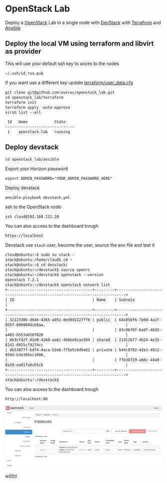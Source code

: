 # OpenStack Lab

Deploy a [OpenStack](https://www.openstack.org/) Lab in a single node with [DevStack](https://docs.openstack.org/devstack/latest/) with [Terrafrom](https://terraform.io) and [Ansible](https://ansible.com)

## Deploy the local VM using terraform and libvirt as provider
This will use your default ssh key to acces to the nodes

```
~/.ssh/id_rsa.pub
```

If you want use a different key update
[terraform/user_data.cfg](terraform/user_data.cfg)

```
git clone git@github.com:wverac/openstack_lab.git
cd openstack_lab/terraform
terraform init  
terraform apply -auto-approve   
virsh list --all
```
```
 Id   Name            State
-------------------------------
 1    openstack-lab   running
```
## Deploy devstack
```
cd openstack_lab/ansible
```
Export your Horizon password

```
export ADMIN_PASSWORD="YOUR_ADMIN_PASSWORD_HERE"
```
Deploy devstack
```
ansible-playbook devstack.yml
```
ssh to the OpenStack node
```
ssh cloud@192.168.122.10
```


You can also access to the dashboard trough 
```
https://localhost
```
Devstack use `stack` user, become the user, source the env file and test it

```
cloud@ubuntu:~$ sudo su stack -
stack@ubuntu:/home/cloud$ cd ~
stack@ubuntu:~$ cd devstack/
stack@ubuntu:~/devstack$ source openrc
stack@ubuntu:~/devstack$ openstack --version
openstack 7.2.1
stack@ubuntu:~/devstack$ openstack network list
+--------------------------------------+---------+--------------------------------------------------------------------------+
| ID                                   | Name    | Subnets                                                                  |
+--------------------------------------+---------+--------------------------------------------------------------------------+
| 3212330b-d646-4365-a051-8ed9d2227ff0 | public  | 64c056f6-7e8d-4a1f-955f-000904dcb0aa,                                    |
|                                      |         | 83c96f8f-6a9f-46d3-a402-b553ab56f820                                     |
| 6b3cfd2f-02e0-4260-aa6c-4b0ee9cae384 | shared  | 21412677-4b24-4e32-8141-0915cf9274cc                                     |
| db53077f-bdf4-4aca-b2e6-f75e5c6d6e62 | private | b44c9792-42e1-48c2-95dd-b3e305ec1086,                                    |
|                                      |         | ffb36f29-a66c-44a0-8a10-ea81fa8c65cb                                     |
+--------------------------------------+---------+--------------------------------------------------------------------------+
stack@ubuntu:~/devstack$
```
You can also access to the dashboard trough 
```
http://localhost:80
```
![OpenStack_Dashboard](https://github.com/wverac/openstack_lab/blob/main/assets/openstack_demo.png)

w00t!
